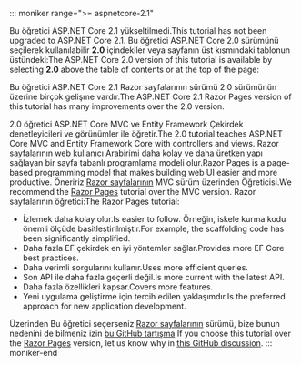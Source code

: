 ::: moniker range=">= aspnetcore-2.1"

<span data-ttu-id="7ba8a-101">Bu öğretici ASP.NET Core 2.1 yükseltilmedi.</span><span class="sxs-lookup"><span data-stu-id="7ba8a-101">This tutorial has not been upgraded to ASP.NET Core 2.1.</span></span> <span data-ttu-id="7ba8a-102">Bu öğretici ASP.NET Core 2.0 sürümünü seçilerek kullanılabilir **2.0** içindekiler veya sayfanın üst kısmındaki tablonun üstündeki:</span><span class="sxs-lookup"><span data-stu-id="7ba8a-102">The ASP.NET Core 2.0 version of this tutorial is available by selecting **2.0** above the table of contents or at the top of the page:</span></span>

<span data-ttu-id="7ba8a-103">Bu öğretici ASP.NET Core 2.1 Razor sayfalarının sürümü 2.0 sürümünün üzerine birçok gelişme vardır.</span><span class="sxs-lookup"><span data-stu-id="7ba8a-103">The ASP.NET Core 2.1 Razor Pages version of this tutorial has many improvements over the 2.0 version.</span></span>

<span data-ttu-id="7ba8a-104">2.0 öğretici ASP.NET Core MVC ve Entity Framework Çekirdek denetleyicileri ve görünümler ile öğretir.</span><span class="sxs-lookup"><span data-stu-id="7ba8a-104">The 2.0 tutorial teaches ASP.NET Core MVC and Entity Framework Core with controllers and views.</span></span> <span data-ttu-id="7ba8a-105">Razor sayfalarının web kullanıcı Arabirimi daha kolay ve daha üretken yapı sağlayan bir sayfa tabanlı programlama modeli olur.</span><span class="sxs-lookup"><span data-stu-id="7ba8a-105">Razor Pages is a page-based programming model that makes building web UI easier and more productive.</span></span> <span data-ttu-id="7ba8a-106">Öneririz [Razor sayfalarının](xref:data/ef-rp/intro) MVC sürüm üzerinden Öğreticisi.</span><span class="sxs-lookup"><span data-stu-id="7ba8a-106">We recommend the [Razor Pages](xref:data/ef-rp/intro) tutorial over the MVC version.</span></span> <span data-ttu-id="7ba8a-107">Razor sayfalarının öğretici:</span><span class="sxs-lookup"><span data-stu-id="7ba8a-107">The Razor Pages tutorial:</span></span>

* <span data-ttu-id="7ba8a-108">İzlemek daha kolay olur.</span><span class="sxs-lookup"><span data-stu-id="7ba8a-108">Is easier to follow.</span></span> <span data-ttu-id="7ba8a-109">Örneğin, iskele kurma kodu önemli ölçüde basitleştirilmiştir.</span><span class="sxs-lookup"><span data-stu-id="7ba8a-109">For example, the scaffolding code has been significantly simplified.</span></span>
* <span data-ttu-id="7ba8a-110">Daha fazla EF çekirdek en iyi yöntemler sağlar.</span><span class="sxs-lookup"><span data-stu-id="7ba8a-110">Provides more EF Core best practices.</span></span>
* <span data-ttu-id="7ba8a-111">Daha verimli sorgularını kullanır.</span><span class="sxs-lookup"><span data-stu-id="7ba8a-111">Uses more efficient queries.</span></span>
* <span data-ttu-id="7ba8a-112">Son API ile daha fazla geçerli değil.</span><span class="sxs-lookup"><span data-stu-id="7ba8a-112">Is more current with the latest API.</span></span>
* <span data-ttu-id="7ba8a-113">Daha fazla özellikleri kapsar.</span><span class="sxs-lookup"><span data-stu-id="7ba8a-113">Covers more features.</span></span>
* <span data-ttu-id="7ba8a-114">Yeni uygulama geliştirme için tercih edilen yaklaşımdır.</span><span class="sxs-lookup"><span data-stu-id="7ba8a-114">Is the preferred approach for new application development.</span></span>

<span data-ttu-id="7ba8a-115">Üzerinden Bu öğretici seçerseniz [Razor sayfalarının](xref:data/ef-rp/intro) sürümü, bize bunun nedenini de bilmeniz izin [bu GitHub tartışma](https://github.com/aspnet/Docs/issues/6146).</span><span class="sxs-lookup"><span data-stu-id="7ba8a-115">If you choose this tutorial over the [Razor Pages](xref:data/ef-rp/intro) version, let us know why in [this GitHub discussion](https://github.com/aspnet/Docs/issues/6146).</span></span>
::: moniker-end